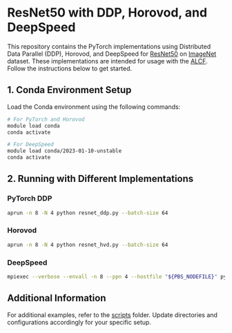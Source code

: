 # ResNet50 with DDP, Horovod, and DeepSpeed

This repository contains the PyTorch implementations using Distributed Data Parallel (DDP), Horovod, and DeepSpeed for [ResNet50](https://arxiv.org/abs/1512.03385) on [ImageNet](https://ieeexplore.ieee.org/document/5206848) dataset. These implementations are intended for usage with the [ALCF](https://alcf.anl.gov). Follow the instructions below to get started.

## 1. Conda Environment Setup
Load the Conda environment using the following commands:
```bash
# For PyTorch and Horovod
module load conda 
conda activate

# For DeepSpeed
module load conda/2023-01-10-unstable
conda activate
```

## 2. Running with Different Implementations
### PyTorch DDP
```bash
aprun -n 8 -N 4 python resnet_ddp.py --batch-size 64 
```

### Horovod
```bash
aprun -n 8 -N 4 python resnet_hvd.py --batch-size 64 
```

### DeepSpeed
```bash
mpiexec --verbose --envall -n 8 --ppn 4 --hostfile "${PBS_NODEFILE}" python resnet_ds.py --deepspeed_config scripts/deepspeed/ds_config.json
```

## Additional Information

For additional examples, refer to the [scripts](scripts/) folder. Update directories and configurations accordingly for your specific setup.
